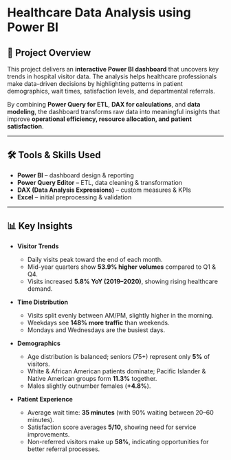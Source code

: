 



# Healthcare Data Analysis using Power BI

## 📌 Project Overview

This project delivers an **interactive Power BI dashboard** that uncovers key trends in hospital visitor data. The analysis helps healthcare professionals make data-driven decisions by highlighting patterns in patient demographics, wait times, satisfaction levels, and departmental referrals.

By combining **Power Query for ETL**, **DAX for calculations**, and **data modeling**, the dashboard transforms raw data into meaningful insights that improve **operational efficiency, resource allocation, and patient satisfaction**.

---

## 🛠️ Tools & Skills Used

* **Power BI** – dashboard design & reporting
* **Power Query Editor** – ETL, data cleaning & transformation
* **DAX (Data Analysis Expressions)** – custom measures & KPIs
* **Excel** – initial preprocessing & validation

---

## 📊 Key Insights

* **Visitor Trends**

  * Daily visits peak toward the end of each month.
  * Mid-year quarters show **53.9% higher volumes** compared to Q1 & Q4.
  * Visits increased **5.8% YoY (2019–2020)**, showing rising healthcare demand.

* **Time Distribution**

  * Visits split evenly between AM/PM, slightly higher in the morning.
  * Weekdays see **148% more traffic** than weekends.
  * Mondays and Wednesdays are the busiest days.

* **Demographics**

  * Age distribution is balanced; seniors (75+) represent only **5%** of visitors.
  * White & African American patients dominate; Pacific Islander & Native American groups form **11.3%** together.
  * Males slightly outnumber females (**+4.8%**).

* **Patient Experience**

  * Average wait time: **35 minutes** (with 90% waiting between 20–60 minutes).
  * Satisfaction score averages **5/10**, showing need for service improvements.
  * Non-referred visitors make up **58%**, indicating opportunities for better referral processes.











